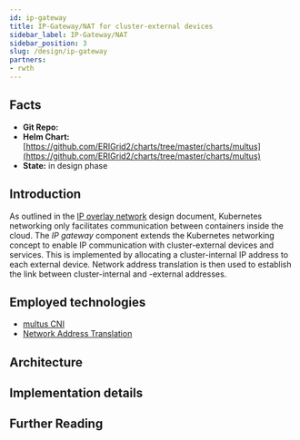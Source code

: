 ```yaml
---
id: ip-gateway
title: IP-Gateway/NAT for cluster-external devices 
sidebar_label: IP-Gateway/NAT
sidebar_position: 3
slug: /design/ip-gateway
partners:
- rwth
---
```


## Facts

- **Git Repo:**
- **Helm Chart:** [https://github.com/ERIGrid2/charts/tree/master/charts/multus](https://github.com/ERIGrid2/charts/tree/master/charts/multus)
- **State:** in design phase

## Introduction

As outlined in the [IP overlay network](ip-overlay.md) design document, Kubernetes networking only facilitates communication between containers inside the cloud.
The _IP gateway_ component extends the Kubernetes networking concept to enable IP communication with cluster-external devices and services.
This is implemented by allocating a cluster-internal IP address to each external device.
Network address translation is then used to establish the link between cluster-internal and -external addresses.

## Employed technologies

- [multus CNI](https://github.com/k8snetworkplumbingwg/multus-cni)
- [Network Address Translation](https://en.wikipedia.org/wiki/Network_address_translation)

## Architecture

## Implementation details

## Further Reading
